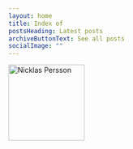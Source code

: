 ```yaml
---
layout: home
title: Index of
postsHeading: Latest posts
archiveButtonText: See all posts
socialImage: ""
---
```

</pre><img src="/images/nicklaspersson.png" alt="Nicklas Persson" style="width:150px;height:150px;">